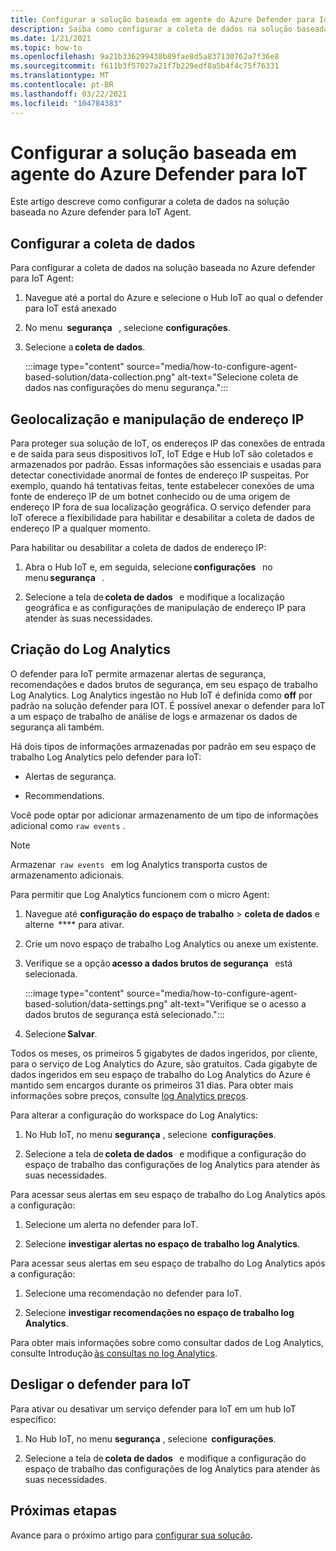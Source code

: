 ```yaml
---
title: Configurar a solução baseada em agente do Azure Defender para IoT
description: Saiba como configurar a coleta de dados na solução baseada no Azure defender para IoT Agent
ms.date: 1/21/2021
ms.topic: how-to
ms.openlocfilehash: 9a21b336299438b89fae8d5a837130762a7f36e8
ms.sourcegitcommit: f611b3f57027a21f7b229edf8a5b4f4c75f76331
ms.translationtype: MT
ms.contentlocale: pt-BR
ms.lasthandoff: 03/22/2021
ms.locfileid: "104784383"
---
```

# <a name="configure-azure-defender-for-iot-agent-based-solution"></a>Configurar a solução baseada em agente do Azure Defender para IoT  

Este artigo descreve como configurar a coleta de dados na solução baseada no Azure defender para IoT Agent.

## <a name="configure-data-collection"></a>Configurar a coleta de dados

Para configurar a coleta de dados na solução baseada no Azure defender para IoT Agent: 

1. Navegue até a portal do Azure e selecione o Hub IoT ao qual o defender para IoT está anexado 

1. No menu  **segurança**   , selecione **configurações**. 

1. Selecione a **coleta de dados**. 

    :::image type="content" source="media/how-to-configure-agent-based-solution/data-collection.png" alt-text="Selecione coleta de dados nas configurações do menu segurança.":::

## <a name="geolocation-and-ip-address-handling"></a>Geolocalização e manipulação de endereço IP 

Para proteger sua solução de IoT, os endereços IP das conexões de entrada e de saída para seus dispositivos IoT, IoT Edge e Hub IoT são coletados e armazenados por padrão. Essas informações são essenciais e usadas para detectar conectividade anormal de fontes de endereço IP suspeitas. Por exemplo, quando há tentativas feitas, tente estabelecer conexões de uma fonte de endereço IP de um botnet conhecido ou de uma origem de endereço IP fora de sua localização geográfica. O serviço defender para IoT oferece a flexibilidade para habilitar e desabilitar a coleta de dados de endereço IP a qualquer momento. 

Para habilitar ou desabilitar a coleta de dados de endereço IP: 

1. Abra o Hub IoT e, em seguida, selecione **configurações**   no menu **segurança**   . 

1. Selecione a tela de **coleta de dados**   e modifique a localização geográfica e as configurações de manipulação de endereço IP para atender às suas necessidades. 

## <a name="log-analytics-creation"></a>Criação do Log Analytics 

O defender para IoT permite armazenar alertas de segurança, recomendações e dados brutos de segurança, em seu espaço de trabalho Log Analytics. Log Analytics ingestão no Hub IoT é definida como **off** por padrão na solução defender para IOT. É possível anexar o defender para IoT a um espaço de trabalho de análise de logs e armazenar os dados de segurança ali também. 

Há dois tipos de informações armazenadas por padrão em seu espaço de trabalho Log Analytics pelo defender para IoT:
 
- Alertas de segurança.

- Recommendations. 

Você pode optar por adicionar armazenamento de um tipo de informações adicional como `raw events` . 

> [!Note] 
> Armazenar  `raw events`   em log Analytics transporta custos de armazenamento adicionais. 

Para permitir que Log Analytics funcionem com o micro Agent: 

1. Navegue até **configuração do espaço de trabalho**  >  **coleta de dados** e alterne  **** para ativar. 

1. Crie um novo espaço de trabalho Log Analytics ou anexe um existente. 

1. Verifique se a opção **acesso a dados brutos de segurança**   está selecionada.  

    :::image type="content" source="media/how-to-configure-agent-based-solution/data-settings.png" alt-text="Verifique se o acesso a dados brutos de segurança está selecionado.":::

1. Selecione **Salvar**.

Todos os meses, os primeiros 5 gigabytes de dados ingeridos, por cliente, para o serviço de Log Analytics do Azure, são gratuitos. Cada gigabyte de dados ingeridos em seu espaço de trabalho do Log Analytics do Azure é mantido sem encargos durante os primeiros 31 dias. Para obter mais informações sobre preços, consulte [log Analytics preços](https://azure.microsoft.com/pricing/details/monitor/). 

Para alterar a configuração do workspace do Log Analytics: 

1. No Hub IoT, no menu **segurança** , selecione  **configurações**. 

1. Selecione a tela de **coleta de dados**   e modifique a configuração do espaço de trabalho das configurações de log Analytics para atender às suas necessidades. 

Para acessar seus alertas em seu espaço de trabalho do Log Analytics após a configuração:

1. Selecione um alerta no defender para IoT.

1. Selecione **investigar alertas no espaço de trabalho log Analytics**.

Para acessar seus alertas em seu espaço de trabalho do Log Analytics após a configuração:

1. Selecione uma recomendação no defender para IoT.

1. Selecione **investigar recomendações no espaço de trabalho log Analytics**. 
 
Para obter mais informações sobre como consultar dados de Log Analytics, consulte Introdução [às consultas no log Analytics](../azure-monitor/logs/get-started-queries.md). 

## <a name="turn-off-defender-for-iot"></a>Desligar o defender para IoT 

Para ativar ou desativar um serviço defender para IoT em um hub IoT específico: 

1. No Hub IoT, no menu **segurança** , selecione  **configurações**.

1. Selecione a tela de **coleta de dados**   e modifique a configuração do espaço de trabalho das configurações de log Analytics para atender às suas necessidades.

## <a name="next-steps"></a>Próximas etapas 

Avance para o próximo artigo para [configurar sua solução](quickstart-configure-your-solution.md).
